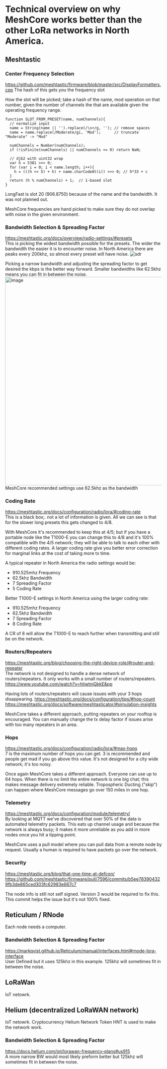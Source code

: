 



# Technical overview on why MeshCore works better than the other LoRa networks in North America.

## Meshtastic

### Center Frequency Selection
https://github.com/meshtastic/firmware/blob/master/src/DisplayFormatters.cpp The hash of this gets you the frequency slot

How the slot will be picked; take a hash of the name, mod operation on that number, given the number of channels the that are available given the operating frequency range.
```
function SLOT_FROM_PRESET(name, numChannels){
  // normalize input
  name = String(name || '').replace(/\s+/g, ''); // remove spaces
  name = name.replace(/Moderate/gi, 'Mod');      // truncate "Moderate" -> "Mod"

  numChannels = Number(numChannels);
  if (!isFinite(numChannels) || numChannels <= 0) return NaN;

  // djb2 with uint32 wrap
  var h = 5381 >>> 0;
  for (var i = 0; i < name.length; i++){
    h = (((h << 5) + h) + name.charCodeAt(i)) >>> 0; // h*33 + c
  }
  return (h % numChannels) + 1;  // 1-based slot
}
```
LongFast is slot 20 (906.8750) because of the name and the bandwidth. It was not planned out. 

MeshCore frequencies are hand picked to make sure they do not overlap with noise in the given environment. 

### Bandwidth Selection & Spreading Factor
https://meshtastic.org/docs/overview/radio-settings/#presets  
This is picking the widest bandwidth possible for the presets. The wider the bandwidth the easier it is to encounter noise. In North America there are peaks every 200khz, so almost every preset will have noise. 
![sdr](https://github.com/user-attachments/assets/a916f9fe-f783-45e6-ae25-7670e844592c)

Picking a narrow bandwidth and adjusting the spreading factor to get desired the kbps is the better way forward. Smaller bandwidths like 62.5khz means you can fit in between the noise. 
<img width="1100" height="668" alt="image" src="https://github.com/user-attachments/assets/3b32cb25-2475-46b6-8486-f117d964b461" />
MeshCore recommended settings use 62.5khz as the bandwidth

### Coding Rate
https://meshtastic.org/docs/configuration/radio/lora/#coding-rate  
This is a black box;. not a lot of information is given. All we can see is that for the slower long presets this gets changed to 4/8.

With MeshCore it's recommended to keep this at 4/5; but if you have a portable node like the T1000-E you can change this to 4/8 and it's 100% compatible with the 4/5 network; they will be able to talk to each other with different coding rates. A larger coding rate give you better error correction for marginal links at the cost of taking more tx time. 

A typical repeater in North America the radio settings would be:    
- 910.525mhz Frequency  
- 62.5khz Bandwidth  
- 7 Spreading Factor  
- 5 Coding Rate  

Better T1000-E settings in North America using the larger coding rate:  
- 910.525mhz Frequency  
- 62.5khz Bandwidth  
- 7 Spreading Factor  
- 8 Coding Rate  

A CR of 8 will allow the T1000-E to reach further when transmitting and still be on the network. 

### Routers/Repeaters
https://meshtastic.org/blog/choosing-the-right-device-role/#router-and-repeater  
The network is not designed to handle a dense network of routers/repeaters. It only works with a small number of routers/repeaters. https://www.youtube.com/watch?v=htjwtnjQkkE&pp  

Having lots of routers/repeaters will cause issues with your 3 hops disappearing. 
https://meshtastic.org/docs/configuration/tips/#hop-count  
https://meshtastic.org/docs/software/meshtasticator/#simulation-insights  

MeshCore takes a different approach, putting repeaters on your rooftop is encouraged. You can manually change the tx delay factor if issues arise with too many repeaters in an area. 

### Hops
https://meshtastic.org/docs/configuration/radio/lora/#max-hops  
7 is the maximum number of hops you can get. 3 is recommended and people get mad if you go above this value. It's not designed for a city wide network; it's too noisy.

Once again MeshCore takes a different approach. Everyone can use up to 64 hops. When there is no limit the entire network is one big chat; this makes message delivery extremely reliable. Tropospheric Ducting ("skip") can happen where MeshCore messages go over 150 miles in one hop.

### Telemetry
https://meshtastic.org/docs/configuration/module/telemetry/  
By looking at MQTT we've discovered that over 50% of the data is automated telemetry packets. This eats up channel usage and because the network is always busy; it makes it more unreliable as you add in more nodes once you hit a tipping point. 

MeshCore uses a pull model where you can pull data from a remote node by request. Usually a human is required to have packets go over the network. 

### Security
https://meshtastic.org/blog/that-one-time-at-defcon/  
https://github.com/meshtastic/firmware/pull/7596/commits/b5ee783904329fb3de865ced303fc62983e667c7  

The node info is still not self signed. Version 3 would be required to fix this. This commit helps the issue but it's not 100% fixed. 

## Reticulum / RNode
Each node needs a computer.

### Bandwidth Selection & Spreading Factor
https://markqvist.github.io/Reticulum/manual/interfaces.html#rnode-lora-interface  
User Defined but it uses 125khz in this example. 125khz will sometimes fit in between the noise. 

## LoRaWan
IoT netowrk.

## Helium (decentralized LoRaWAN network)
IoT netowrk. Cryptocurrency Helium Network Token HNT is used to make the network work. 

### Bandwidth Selection & Spreading Factor
https://docs.helium.com/iot/lorawan-frequency-plans#us915  
A more narrow BW would most likely preform better but 125khz will sometimes fit in between the noise. 

